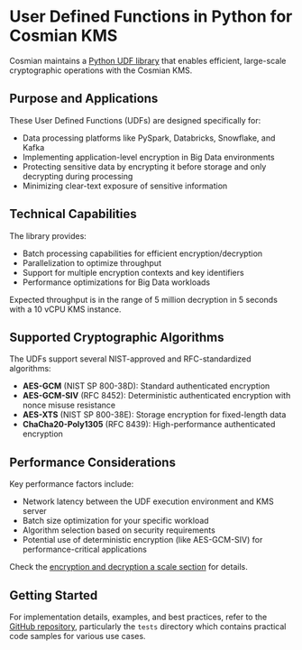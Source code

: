 # User Defined Functions in Python for Cosmian KMS

Cosmian maintains a [Python UDF library](https://github.com/Cosmian/cosmian_kms_python_udf) that enables efficient,
large-scale cryptographic operations with the Cosmian KMS.

## Purpose and Applications

These User Defined Functions (UDFs) are designed specifically for:

- Data processing platforms like PySpark, Databricks, Snowflake, and Kafka
- Implementing application-level encryption in Big Data environments
- Protecting sensitive data by encrypting it before storage and only decrypting during processing
- Minimizing clear-text exposure of sensitive information

## Technical Capabilities

The library provides:

- Batch processing capabilities for efficient encryption/decryption
- Parallelization to optimize throughput
- Support for multiple encryption contexts and key identifiers
- Performance optimizations for Big Data workloads

Expected throughput is in the range of 5 million decryption in 5 seconds with a 10 vCPU KMS instance.

## Supported Cryptographic Algorithms

The UDFs support several NIST-approved and RFC-standardized algorithms:

- **AES-GCM** (NIST SP 800-38D): Standard authenticated encryption
- **AES-GCM-SIV** (RFC 8452): Deterministic authenticated encryption with nonce misuse resistance
- **AES-XTS** (NIST SP 800-38E): Storage encryption for fixed-length data
- **ChaCha20-Poly1305** (RFC 8439): High-performance authenticated encryption

## Performance Considerations

Key performance factors include:

- Network latency between the UDF execution environment and KMS server
- Batch size optimization for your specific workload
- Algorithm selection based on security requirements
- Potential use of deterministic encryption (like AES-GCM-SIV) for performance-critical applications

Check the [encryption and decryption a scale section](../encrypting_and_decrypting_at_scale.md) for details.

## Getting Started

For implementation details, examples, and best practices, refer to
the [GitHub repository](https://github.com/Cosmian/cosmian_kms_python_udf), particularly the `tests` directory which
contains practical code samples for various use cases.
